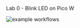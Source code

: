 Lab 0 - Blink LED on Pico W


![example workflows](https://github.com/muteebakram/lab0/actions/workflows/main.yml/badge.svg)

